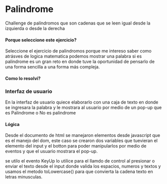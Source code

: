 # Palindrome
Challenge de palíndromos que son cadenas que se leen igual desde la izquierda o desde la derecha

<h4>Porque seleccione este ejercicio?</h4>
<p>Seleccione el ejercicio de palindromos porque me intereso saber como atrásves de logica matematica podemos mostrar una palabra si es palindrome es un gran reto en donde tuve la oportunidad de pensarlo de una forma sencilla a una forma más compleja.</p>


<h4>Como lo resolvi?</h4>
<h3>Interfaz de usuario</h3>
<p>En la interfaz de usuario quiece elaborarlo con una caja de texto en donde se ingresara la palabra y le mostrara al usuario por medio de un pop-up que es Palindrome o No es palindrome</p>

<h4>Lógica</h4>
<p>Desde el documento de html se manejaron elementos desde javascript que es el manejo del dom, este caso se crearon dos variables que tuevieran el elemento del input y el botton para poder manipularlos por medio de eventos y que el usuario mostrara el pop-up.</p>
<p>se utilo el evento KeyUp lo utilice para el llamdo de  control  al presionar o enviar el texto desde el input donde valida los espacios, numeros y textos y usamos el metodo toLowercase() para que convierta la cadena texto en letras minusculas.</p>
